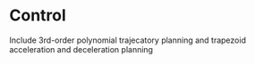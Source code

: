 # Control

Include 3rd-order polynomial trajecatory planning
and trapezoid acceleration and deceleration planning
